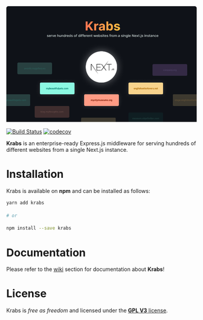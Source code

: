 <img src="/misc/krabs-cover.png" />

[![Build Status](https://www.travis-ci.com/micheleriva/krabs.svg?branch=main)](https://www.travis-ci.com/micheleriva/krabs)
[![codecov](https://codecov.io/gh/micheleriva/krabs/branch/main/graph/badge.svg?token=s46QYu6uUJ)](https://codecov.io/gh/micheleriva/krabs)

**Krabs** is an enterprise-ready Express.js middleware for serving hundreds of different websites from a single Next.js instance.

# Installation

Krabs is available on **npm** and can be installed as follows:

```bash
yarn add krabs

# or

npm install --save krabs
```

# Documentation

Please refer to the [wiki](https://github.com/micheleriva/krabs/wiki) section for documentation about **Krabs**!

# License

Krabs is _free as freedom_ and licensed under the [**GPL V3** license](/LICENSE.md).
